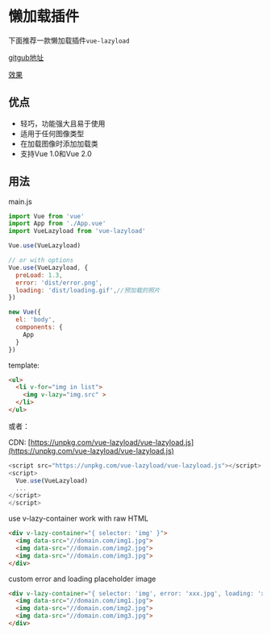 # 懒加载插件
下面推荐一款懒加载插件`vue-lazyload`

[gitgub地址](https://github.com/hilongjw/vue-lazyload)

[效果](http://hilongjw.github.io/vue-lazyload/)

## 优点
* 轻巧，功能强大且易于使用
* 适用于任何图像类型
* 在加载图像时添加加载类
* 支持Vue 1.0和Vue 2.0

## 用法
main.js
```js
import Vue from 'vue'
import App from './App.vue'
import VueLazyload from 'vue-lazyload'

Vue.use(VueLazyload)

// or with options
Vue.use(VueLazyload, {
  preLoad: 1.3,
  error: 'dist/error.png',
  loading: 'dist/loading.gif',//预加载的照片
})

new Vue({
  el: 'body',
  components: {
    App
  }
})
```
template:
```html
<ul>
  <li v-for="img in list">
    <img v-lazy="img.src" >
  </li>
</ul>
```
或者：

CDN: [https://unpkg.com/vue-lazyload/vue-lazyload.js](https://unpkg.com/vue-lazyload/vue-lazyload.js)
```js
<script src="https://unpkg.com/vue-lazyload/vue-lazyload.js"></script>
<script>
  Vue.use(VueLazyload)
  ...
</script>
</script>
```
use v-lazy-container work with raw HTML
```html
<div v-lazy-container="{ selector: 'img' }">
  <img data-src="//domain.com/img1.jpg">
  <img data-src="//domain.com/img2.jpg">
  <img data-src="//domain.com/img3.jpg">  
</div>
```
custom error and loading placeholder image
```html
<div v-lazy-container="{ selector: 'img', error: 'xxx.jpg', loading: 'xxx.jpg' }">
  <img data-src="//domain.com/img1.jpg">
  <img data-src="//domain.com/img2.jpg">
  <img data-src="//domain.com/img3.jpg">  
</div>
```